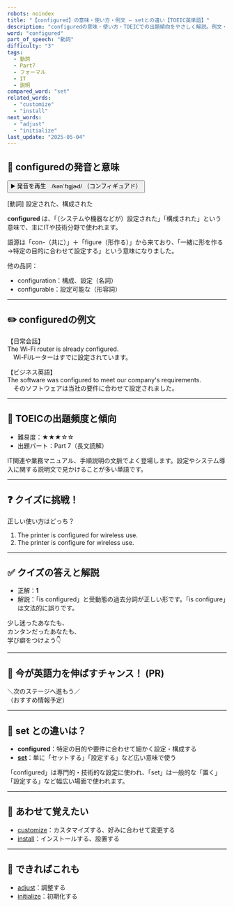 ```yaml
---
robots: noindex
title: "【configured】の意味・使い方・例文 ― setとの違い【TOEIC英単語】"
description: "configuredの意味・使い方・TOEICでの出題傾向をやさしく解説。例文・クイズ付きでsetとの違いもわかりやすく学べます。"
word: "configured"
part_of_speech: "動詞"
difficulty: "3"
tags:
  - 動詞
  - Part7
  - フォーマル
  - IT
  - 説明
compared_word: "set"
related_words:
  - "customize"
  - "install"
next_words:
  - "adjust"
  - "initialize"
last_update: "2025-05-04"
---
```


## 🔰 configuredの発音と意味

<button class="play-audio" onclick="playTTS('configured')">
  <span class="play-audio-main">
    ▶️ 発音を再生　/kənˈfɪɡjɚd/
  </span>
  <span class="play-audio-sub">
    （コンフィギュアド）
  </span>
</button>

[動詞] 設定された、構成された

**configured** は、「（システムや機器などが）設定された」「構成された」という意味で、主にITや技術分野で使われます。

語源は「con-（共に）」＋「figure（形作る）」から来ており、「一緒に形を作る→特定の目的に合わせて設定する」という意味になりました。

他の品詞：  
- configuration：構成、設定（名詞）
- configurable：設定可能な（形容詞）

---

## ✏️ configuredの例文

【日常会話】  
The Wi-Fi router is already configured.  
　Wi-Fiルーターはすでに設定されています。

【ビジネス英語】  
The software was configured to meet our company's requirements.  
　そのソフトウェアは当社の要件に合わせて設定されました。

---

## 🎯 TOEICの出題頻度と傾向

- 難易度：★★★☆☆
- 出題パート：Part 7（長文読解）

IT関連や業務マニュアル、手順説明の文脈でよく登場します。設定やシステム導入に関する説明文で見かけることが多い単語です。

---

## ❓ クイズに挑戦！

正しい使い方はどっち？

1. The printer is configured for wireless use.  
2. The printer is configure for wireless use.

---

## ✅ クイズの答えと解説

- 正解：**1**
- 解説：「is configured」と受動態の過去分詞が正しい形です。「is configure」は文法的に誤りです。

少し迷ったあなたも、  
カンタンだったあなたも、  
学び癖をつけよう👇️

---

## 🚀 今が英語力を伸ばすチャンス！ (PR)

<div class="info-center">
＼次のステージへ進もう／<br>  
（おすすめ情報予定）
</div>

---

## 🤔  set との違いは？

- **configured**：特定の目的や要件に合わせて細かく設定・構成する
- **[set](/set)**：単に「セットする」「設定する」など広い意味で使う

「configured」は専門的・技術的な設定に使われ、「set」は一般的な「置く」「設定する」など幅広い場面で使われます。

---

## 🧩 あわせて覚えたい

- [customize](/customize)：カスタマイズする、好みに合わせて変更する
- [install](/install)：インストールする、設置する

---

## 📖 できればこれも

- [adjust](/adjust)：調整する
- [initialize](/initialize)：初期化する

<!-- cvid: aid28_bid07 -->
